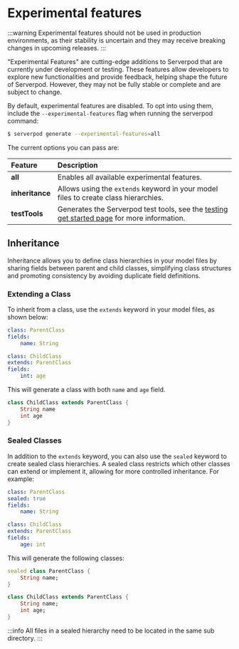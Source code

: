 # Experimental features

:::warning
Experimental features should not be used in production environments, as their stability is uncertain and they may receive breaking changes in upcoming releases.
:::

"Experimental Features" are cutting-edge additions to Serverpod that are currently under development or testing. These features allow developers to explore new functionalities and provide feedback, helping shape the future of Serverpod. However, they may not be fully stable or complete and are subject to change.

By default, experimental features are disabled. To opt into using them, include the `--experimental-features` flag when running the serverpod command:

```bash
$ serverpod generate --experimental-features=all
```

The current options you can pass are:

|**Feature**|Description|
|:-----|:---|
| **all** | Enables all available experimental features. |
| **inheritance** | Allows using the `extends` keyword in your model files to create class hierarchies.|
| **testTools** | Generates the Serverpod test tools, see the [testing get started page](testing/get-started) for more information.|

## Inheritance

Inheritance allows you to define class hierarchies in your model files by sharing fields between parent and child classes, simplifying class structures and promoting consistency by avoiding duplicate field definitions.

### Extending a  Class

To inherit from a class, use the `extends` keyword in your model files, as shown below:

```yaml
class: ParentClass
fields:
    name: String
```

```yaml
class: ChildClass
extends: ParentClass
fields:
    int: age
```

This will generate a class with both `name` and `age` field.

```dart
class ChildClass extends ParentClass {
    String name
    int age
}
```

### Sealed Classes

In addition to the `extends` keyword, you can also use the `sealed` keyword to create sealed class hierarchies. A sealed class restricts which other classes can extend or implement it, allowing for more controlled inheritance. For example:

```yaml
class: ParentClass
sealed: true
fields:
    name: String
```

```yaml
class: ChildClass
extends: ParentClass
fields:
    age: int
```

This will generate the following classes:

```dart
sealed class ParentClass {
    String name;
}

class ChildClass extends ParentClass {
    String name;
    int age;
}
```

:::info
All files in a sealed hierarchy need to be located in the same sub directory.
:::
